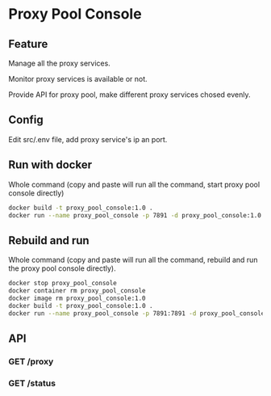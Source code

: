 # Proxy Pool Console

## Feature

Manage all the proxy services.

Monitor proxy services is available or not.

Provide API for proxy pool, make different proxy services chosed evenly.

## Config

Edit src/.env file, add proxy service's ip an port.

## Run with docker

Whole command (copy and paste will run all the command, start proxy pool console directly)
```sh
docker build -t proxy_pool_console:1.0 .
docker run --name proxy_pool_console -p 7891 -d proxy_pool_console:1.0

```

## Rebuild and run

Whole command (copy and paste will run all the command, rebuild and run the proxy pool console directly).
```sh
docker stop proxy_pool_console
docker container rm proxy_pool_console
docker image rm proxy_pool_console:1.0
docker build -t proxy_pool_console:1.0 .
docker run --name proxy_pool_console -p 7891:7891 -d proxy_pool_console:1.0


```

## API

### GET /proxy

### GET /status